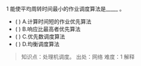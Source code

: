 1
能使平均周转时间最小的作业调度算法是_____ 。
- ( ) A.计算时间短的作业优先算法 
- ( ) B.响应比最高者优先算法 
- ( ) C.优先数调度算法 
- ( ) D.均衡调度算法

> 知识点：处理机调度。
> 出处：网络
> 难度：1
> 解释
